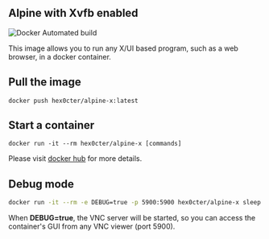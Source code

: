 ## Alpine with Xvfb enabled
![Docker Automated build](https://img.shields.io/docker/automated/hex0cter/alpine-x)

This image allows you to run any X/UI based program, such as a web browser, in a docker container.

## Pull the image
```
docker push hex0cter/alpine-x:latest
```

## Start a container
```
docker run -it --rm hex0cter/alpine-x [commands]
```
Please visit [docker hub](https://hub.docker.com/repository/docker/hex0cter/alpine-x) for more details.

## Debug mode
```bash
docker run -it --rm -e DEBUG=true -p 5900:5900 hex0cter/alpine-x sleep 1000
```
When **DEBUG=true**, the VNC server will be started, so you can access the container's GUI from any VNC viewer (port 5900).

